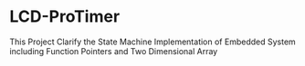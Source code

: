# LCD-ProTimer
This Project Clarify the State Machine Implementation of Embedded System including Function Pointers and Two Dimensional Array
